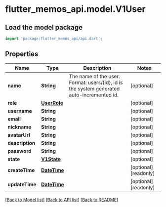 # flutter_memos_api.model.V1User

## Load the model package
```dart
import 'package:flutter_memos_api/api.dart';
```

## Properties
Name | Type | Description | Notes
------------ | ------------- | ------------- | -------------
**name** | **String** | The name of the user.  Format: users/{id}, id is the system generated auto-incremented id. | [optional] 
**role** | [**UserRole**](UserRole.md) |  | [optional] 
**username** | **String** |  | [optional] 
**email** | **String** |  | [optional] 
**nickname** | **String** |  | [optional] 
**avatarUrl** | **String** |  | [optional] 
**description** | **String** |  | [optional] 
**password** | **String** |  | [optional] 
**state** | [**V1State**](V1State.md) |  | [optional] 
**createTime** | [**DateTime**](DateTime.md) |  | [optional] [readonly] 
**updateTime** | [**DateTime**](DateTime.md) |  | [optional] [readonly] 

[[Back to Model list]](../README.md#documentation-for-models) [[Back to API list]](../README.md#documentation-for-api-endpoints) [[Back to README]](../README.md)



